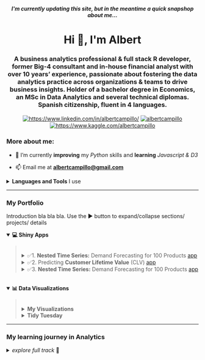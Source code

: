 <h5 align="center"><em>I'm currently updating this site, but in the meantime a quick snapshop about me...</em></h5>

<h1 align="center">Hi 👋, I'm Albert</h1>

<h3 align="center">A business analytics professional & full stack R developer, former Big-4 consultant and in-house financial analyst with over 10 years’ experience, passionate about fostering the data analytics practice across organizations & teams to drive business insights. Holder of a bachelor degree in Economics, an MSc in Data Analytics and several technical diplomas. Spanish citizenship, fluent in 4 languages.</h3>

<p align="center">
<a href="https://www.linkedin.com/in/albertcampillo/" target="blank"><img align="center" src="https://raw.githubusercontent.com/rahuldkjain/github-profile-readme-generator/master/src/images/icons/Social/linked-in-alt.svg" alt="https://www.linkedin.com/in/albertcampillo/" height="25" width="35" /></a>
<a href="https://twitter.com/albertcampillo" target="blank"><img align="center" src="https://raw.githubusercontent.com/rahuldkjain/github-profile-readme-generator/master/src/images/icons/Social/twitter.svg" alt="albertcampillo" height="25" width="35" /></a>
<a href="https://www.kaggle.com/albertcampillo" target="blank"><img align="center" src="https://raw.githubusercontent.com/rahuldkjain/github-profile-readme-generator/master/src/images/icons/Social/kaggle.svg" alt="https://www.kaggle.com/albertcampillo" height="25" width="35" /></a>
</p>

<h3 align="left">More about me:</h3>
      

- 🌱 I’m currently **improving** my *Python* skills and **learning** *Javascript & D3* 

- 📫 Email me at **albertcampillo@gmail.com** 


<details><summary><strong>Languages and Tools</strong> I use</summary>
  <blockquote>
    <br>
    <a href="https://www.rstudio.com/" target="_blank" rel="noreferrer"><img src="https://raw.githubusercontent.com/devicons/devicon/master/icons/rstudio/rstudio-original.svg" alt="rstudio" width="35" height="35"/></a>
    <a href="https://www.shinyapps.io/" target="_blank" rel="noreferrer"><img src="https://github.com/acampi/acampi/blob/main/shiny.png" alt="shiny" width="35" height="35"/></a> 
  <a href="https://h2o.ai/" target="_blank" rel="noreferrer"><img src="https://github.com/acampi/acampi/blob/main/h2o.jpg" alt="h2o" width="35" height="35"/></a>
  <a href="https://www.tidyverse.org/" target="_blank" rel="noreferrer"><img src="https://github.com/acampi/acampi/blob/main/tidyverse.png" alt="tidyverse" width="35" height="35"/></a> 
  <a href="https://www.tidymodels.org/" target="_blank" rel="noreferrer"><img src="https://github.com/acampi/acampi/blob/main/tidymodels.png" alt="tidymodels" width="35" height="35"/></a>
  <a href="https://business-science.github.io/timetk/" target="_blank" rel="noreferrer"><img src="https://github.com/acampi/acampi/blob/main/timetk.png" alt="timetk" width="35" height="35"/></a>
  <a href="https://business-science.github.io/modeltime/" target="_blank" rel="noreferrer"> <img src="https://github.com/acampi/acampi/blob/main/modeltime.png" alt="modeltime" width="35" height="35"/></a>
  <a href="https://www.python.org" target="_blank" rel="noreferrer"><img src="https://raw.githubusercontent.com/devicons/devicon/master/icons/python/python-original.svg" alt="python" width="35" height="35"/></a>
  <br>
  <a href="https://www.w3.org/html/" target="_blank" rel="noreferrer"><img src="https://raw.githubusercontent.com/devicons/devicon/master/icons/html5/html5-original-wordmark.svg" alt="html5" width="35" height="35"/></a>
  <a href="https://www.w3schools.com/css/" target="_blank" rel="noreferrer"><img src="https://raw.githubusercontent.com/devicons/devicon/master/icons/css3/css3-original-wordmark.svg" alt="css3" width="35" height="35"/></a>
  <a href="https://developer.mozilla.org/en-US/docs/Web/JavaScript" target="_blank" rel="noreferrer"><img src="https://raw.githubusercontent.com/devicons/devicon/master/icons/javascript/javascript-original.svg" alt="javascript" width="35" height="35"/></a>
  <br>
  <a href="https://www.docker.com/" target="_blank" rel="noreferrer"><img src="https://raw.githubusercontent.com/devicons/devicon/master/icons/docker/docker-original-wordmark.svg" alt="docker" width="35" height="35"/></a>
  <a href="https://cloud.google.com" target="_blank" rel="noreferrer"><img src="https://www.vectorlogo.zone/logos/google_cloud/google_cloud-icon.svg" alt="gcp" width="35" height="35"/></a> 
  <a href="https://git-scm.com/" target="_blank" rel="noreferrer"><img src="https://www.vectorlogo.zone/logos/git-scm/git-scm-icon.svg" alt="git" width="35" height="35"/></a>  
  <a href="https://www.mongodb.com/" target="_blank" rel="noreferrer"><img src="https://raw.githubusercontent.com/devicons/devicon/master/icons/mongodb/mongodb-original-wordmark.svg" alt="mongodb" width="35" height="35"/></a>
  <a href="https://www.mysql.com/" target="_blank" rel="noreferrer"><img src="https://raw.githubusercontent.com/devicons/devicon/master/icons/mysql/mysql-original-wordmark.svg" alt="mysql" width="35" height="35"/></a>  
  <a href="https://www.postgresql.org" target="_blank" rel="noreferrer"><img src="https://raw.githubusercontent.com/devicons/devicon/master/icons/postgresql/postgresql-original-wordmark.svg" alt="postgresql" width="35" height="35"/></a>  
  <a href="https://reactjs.org/" target="_blank" rel="noreferrer"><img src="https://raw.githubusercontent.com/devicons/devicon/master/icons/react/react-original-wordmark.svg" alt="react" width="35" height="35"/></a>
  <a href="https://www.photoshop.com/en" target="_blank" rel="noreferrer"><img src="https://raw.githubusercontent.com/devicons/devicon/master/icons/photoshop/photoshop-line.svg" alt="photoshop" width="35" height="35"/></a>
  <br>
  </blockquote>
</details>

<hr>

<h3 align="left">My Portfolio</h3>

Introduction bla bla bla. Use the ▶️ button to expand/collapse sections/ projects/ details

<details open><summary><strong> 💻 Shiny Apps </strong></summary>
  <blockquote>
  <br>
  
  <!-- Project 1 -->
  <details><summary>✅1. <strong>Nested Time Series:</strong> Demand Forecasting for 100 Products <a href="https://campillo.shinyapps.io/customer_lifetime_value_app/">app</a></summary>
    <blockquote>
      <p>CLV (the profit from estimated by the future relationship with a customer) 😊</p>
      <ul>
        <li><strong>Business Problem: Which customers should a company focus on?</strong> To answer this, I seek to understand which customers:</li>
        <ul>
          <li><em>Have the highest spend probability in the next 90 days?</em></li>
          <li><em>Have recently purchased but are unlikely to buy again?</em></li>
          <li><em>Have recently purchased but are unlikely to buy again?</em></li>
        </ul>
        <br>
        <li><strong>Rationale:</strong> Determine the CLV of each customer to address the prioritization problem (which customers to focus on). My CLV definition is based on a 2-side approach, which answer the following:</li>
        <ol>
          <li>How much will a customer spend in the next N-days? <em>Regression Problem</em></li>
          <li>What is the probability that a customer will make another purchase in the next N-days?  <light><em>Classification problem</em></light></li>
        </ol>
        <br>
        <li><strong>Final Result:</strong></li>
        <img src="https://github.com/acampi/acampi/blob/main/CLV.png" alt="shiny"/>
        <br>
        <li><strong>Methodology:</strong></li>
          <details open><summary> see in-depth procedure </summary>
          <blockquote>
          <img src="https://github.com/acampi/readmepage/blob/main/img/lab_clv_img1.png" alt="methodology"/>
          bla bla bla
          <ul>
            <li><strong>1. Cohort Definition</strong> <em> (cohort: first time purchasers within 90-days time window)</em></li>
              <ul>
                <li>Find min date for each customer</li>
                <li>Check span of dates across dataset <em>(i.e. Jan’97 - Jun’98)</em></li>
                <li>Select 90-days range <em>(ie. Jan’97 - Mar’97)</em></li>
                <li>Select all customer ids with first purchase within the date range</li>
                <li>Subset dataset showcasing transactions for those customers only</li>
              </ul>
            <br>
            <li><strong>2. Data Preprocessing for ML</strong></li>
            <br>
            <li><strong>3. RFM Feature Engineering</strong></li>
            <img src="https://github.com/acampi/readmepage/blob/main/img/lab_clv_img3.png" alt="methodology"/>
            <br>
            <li><strong>4. ML Model definition</strong></li>
          </ul>
          </blockquote>
          </detail>
        <br>
        <br>
      <li><strong>Final Result</strong></li>
      </ul>
    </blockquote>
  </details>

  
  <!-- Project 2-->
  <details><summary>✅2. Predicting <strong>Customer Lifetime Value</strong> (CLV) <a href="https://campillo.shinyapps.io/customer_lifetime_value_app/">app</a></summary>
    <blockquote>
      <p>A company called CDNow is interested to determine the <strong>Customer Lifetime Value (CLV)</strong> of their customer base. The CLV is the estimated profit from the future relationship with a given customer. To do so, I use the company's sales records, a transactional database of 65k sales from 23k customers during the period Jan'97 to Jun'98 (18 months)</p>
      <ul>
        <li><strong>Business Problem: Which customers should a company focus on?</strong> Focus on those with the <em>greatest future spend</em> and <em>highest probability</em> of future spend. Once the prioritization problem is addressed, CDNow will be able to make informed decisions on questions such as:</li>
        <ul>
          <li><em>Which customers have the highest spend probability in the next N-days?</em></li>
          <li><em>Which customers recently purchased but are unlikely to buy again?</em></li>
          <li><em>Which customers were predicted to purchase but didn't (missed opportunities)</em></li>
        </ul>
        <br>
        <li><strong>Rationale:</strong> Define the CLV for each customer. 
        Assumptions:
        <ul>
          <li>Litefime Value will be determined within the next 90 days time horizon </li>
          <li>CLV based on a 2-side approach and will use 2 machine learning models:</li>
          <ol>
            <li>How much will a customer spend in the next 90 days? <em>Regression Model</em></li>
            <li>What is the probability that a customer will make another purchase in the next 90-days?  <light><em>Classification Model</em></light></li>
          </ol>
        </ul>
        <br>
        <li><strong>Final Result:</strong></li>
        <img src="https://github.com/acampi/acampi/blob/main/CLV.png" alt="shiny"/>
        <br>
        <br>
        <li><strong>Methodology:</strong></li>
          <details open><summary> see in-depth procedure </summary>
          <blockquote>
          <img src="https://github.com/acampi/readmepage/blob/main/img/lab_clv_img1.png" alt="methodology"/>
          bla bla bla
          <ul>
            <li><strong>1. Cohort Definition</strong> <em> (my cohort: first time purchasers within 90-days time window)</em></li>
              <ul>
                <li>Find min date for each customer</li>
                <li>Check span of dates across dataset <em>(i.e. Jan’97 - Jun’98)</em> and select customers within the first 90 days range <em>(ie. Jan’97 - Mar’97)</em> </li>
                <li>Subset dataset showcasing transactions for those customers only</li>
                <br>
                <img src="https://github.com/acampi/readmepage/blob/main/img/lab_clv_img2.png">
              </ul>
            <br>
            <li><strong>2. Data Preprocessing for ML</strong></li>
            <ul>
              <li><strong>Random customer splitting:</strong> subset the full database into</li>
              <ul>
                <li><strong>Split 1</strong> (<em> for model training</em>): 80% of customers' transactions (train)</li>
                <li><strong>Split 2</strong> (<em>for model accuracy</em>): remaining 20% of customers' transactions (test)</li>
              </ul>
              <li><strong>Time splitting</strong>: For both Split 1 & Split 2, break down the dataset into 2 time sets</li>
              <ul>
                <li><strong>Train Set</strong> = Full Set - 90 days </li>
                <li><strong>Test Set</strong> = Last 90 days </li>
              </ul>
            </ul>
            <br>
            <li><strong>3. Feature Engineering</strong></li>
            Define the target variables and the predictors to use in the ML models 
            <ul>
              <li><strong>Target variables</strong>:</li>
              <ul>
                <li><strong>spend_90_total</strong>: total amount spend in the next 90 days</li>
                <li><strong>spend_90_prob</strong>: probability of spend in the next 90 days</li>
              </ul>
              <br>
              <li><strong>Predictors</strong>(RFM Features):</li>
              <ul>
                <li><strong>Recency:</strong> how many days since the last purchase</li>
                <li><strong>Frequency:</strong> number of purchases a customer has done during the train period</li>
                <li><strong>Monetary:</strong> total purchase value of a given customer during train period</li>
                <li><strong>Monetary mean:</strong> mean purchase value of a given customer among all purchases during train period</li>
              </ul>
            </ul>
            <img src="https://github.com/acampi/readmepage/blob/main/img/lab_clv_img3.png" alt="methodology"/>
            <br>
            <li><strong>4. ML Model Phase </strong>: </li>
            I preliminarly define the target variable and set of predictors upon which each ML model will be fit into the train set. The 2 models used are:  
            <ul>
              <li><strong>Regression model</strong>: predict amount spent of a given customer in the next 90 days. I use XGBoost algorithm for regression and model performance is measured through <strong>RSME</strong></li>
              <li><strong>Classification model</strong>: predict the probability of a given customer purchasing in the next 90 days. I also use XGBoost for classification and model performance is measured through <strong>logloss</strong></li>
            <ul>
          </ul>
          </blockquote>
          </detail>
        <br>
        <br>
      <li><strong>Final Result</strong></li>
      </ul>
    </blockquote>
  </details>
  
    
  <!-- Project 3 -->
  <details><summary>✅3. <strong>Nested Time Series:</strong> Demand Forecasting for 100 Products <a href="https://campillo.shinyapps.io/customer_lifetime_value_app/">app</a></summary>
    <blockquote>
      <p>CLV (the profit from estimated by the future relationship with a customer) 😊</p>
      <ul>
        <li><strong>Business Problem: Which customers should a company focus on?</strong> To answer this, I seek to understand which customers:</li>
        <ul>
          <li><em>Have the highest spend probability in the next 90 days?</em></li>
          <li><em>Have recently purchased but are unlikely to buy again?</em></li>
          <li><em>Have recently purchased but are unlikely to buy again?</em></li>
        </ul>
        <br>
        <li><strong>Rationale:</strong> Determine the CLV of each customer to address the prioritization problem (which customers to focus on). My CLV definition is based on a 2-side approach, which answer the following:</li>
        <ol>
          <li>How much will a customer spend in the next N-days? <em>Regression Problem</em></li>
          <li>What is the probability that a customer will make another purchase in the next N-days?  <light><em>Classification problem</em></light></li>
        </ol>
        <br>
        <li><strong>Final Result:</strong></li>
        <img src="https://github.com/acampi/acampi/blob/main/CLV.png" alt="shiny"/>
        <br>
        <li><strong>Methodology:</strong></li>
          <details open><summary> see in-depth procedure </summary>
          <blockquote>
          <img src="https://github.com/acampi/readmepage/blob/main/img/lab_clv_img1.png" alt="methodology"/>
          bla bla bla
          <ul>
            <li><strong>1. Cohort Definition</strong> <em> (cohort: first time purchasers within 90-days time window)</em></li>
              <ul>
                <li>Find min date for each customer</li>
                <li>Check span of dates across dataset <em>(i.e. Jan’97 - Jun’98)</em></li>
                <li>Select 90-days range <em>(ie. Jan’97 - Mar’97)</em></li>
                <li>Select all customer ids with first purchase within the date range</li>
                <li>Subset dataset showcasing transactions for those customers only</li>
              </ul>
            <br>
            <li><strong>2. Data Preprocessing for ML</strong></li>
            <br>
            <li><strong>3. RFM Feature Engineering</strong></li>
            <img src="https://github.com/acampi/readmepage/blob/main/img/lab_clv_img3.png" alt="methodology"/>
            <br>
            <li><strong>4. ML Model definition</strong></li>
          </ul>
          </blockquote>
          </detail>
        <br>
        <br>
      <li><strong>Final Result</strong></li>
      </ul>
    </blockquote>
  </details>
    
    
  </blockquote>
</details>



<br>
<details open><summary><strong> 📊 Data Visualizations </strong></summary>
<blockquote>
   <br>
   <details><summary><strong> My Visualizations </strong></summary>
      <blockquote>
        A collection of data visualizations that I created from public data sources. 
        <a href="https://github.com/acampi/DataVisualizations">Go to repository</a>
      </blockquote>
   </details>
   <details><summary><strong> Tidy Tuesday </strong></summary>
      <blockquote>
            My contributions to #TidyTuesday challenge, a weekly social data project by Thomas Mock and R4DS Online Learning Community that focuses on data wrangling and visualisation. <a href="https://github.com/acampi/Tidytuesday">Go to repository</a>
      </blockquote>
   </details>
  </blockquote>
</details>


<hr>



<h3 align="left">My learning journey in Analytics</h3>

<details><summary><em> explore full track</em> 👀</summary><blockquote>
<a href="https://www.rstudio.com/" target="_blank" rel="noreferrer"> <img src="https://github.com/acampi/acampi/blob/main/learning_path.png" alt="rstudio"/> </a>

<details><summary> 1. The <strong>Master of Science in Business Analytics</u></strong> program:</summary><blockquote>
  <p> ⚠️Section under construction⚠️</p> 
<p> In the meantime, you can find more about <strong>NYU MSBA program</strong><a href="https://www.stern.nyu.edu/programs-admissions/ms-business-analytics/academics"> here </a></p>
  </blockquote></details>
  
<details><summary> 2.The <strong>Full Stack Web Development</u></strong> bootcamp:</summary><blockquote>
  <p> ⚠️Section under construction⚠️ </p>
  <p> In the meantime, you can find more about <strong>Le Wagon program</strong><a href="https://www.lewagon.com/web-development-course/full-time"> here </a></p>
  </blockquote></details>

<details open><summary> 3. The <strong><u>Full Stack R Developer</u></strong> 5 course-track:</summary><blockquote>
<p><a href="https://www.business-science.io/">Business Science University</a> is an online learning platform created by Matt Dancho with a state-of-the-art, hands-on and practical business oriented methodology to learn R & Python. </p>
  <p>The <strong> Full Stack R Developer</strong> track is a 6-month course to become a full stack R developer, capable of <strong>deploying machine learning solutions in high-performing, scalable web apps in the cloud.</strong></p>
  <a href="https://www.rstudio.com/" target="_blank" rel="noreferrer"> <img src="https://github.com/acampi/acampi/blob/main/course_track.png" alt="rstudio"/> </a>
  <p>An indepth syllabus of the entire track can be checked as follows:</p>
  
<!-- Course 1-->
<details><summary> ✅ <strong>1. Business Analysis with R </strong>📊</summary><blockquote>
  <p> Foundational data science & manipulation course using R & tidyverse, covering: </p>
  <ul>
    <li><strong>Data Import</strong>: readr & odbc</li>
    <li><strong>Data Cleaning</strong> & <strong>Wrangling</strong>: dplyr & tidyr</li>
    <li><strong>Time Series</strong>, <strong>Text</strong>, & <strong>Categorical Data</strong>: lubridate, stringr, & forcats</li>
    <li><strong>Visualization</strong>: ggplot2</li>
    <li><strong>Functional programming</strong> & <strong>Iteration</strong>: purrr</li>
    <li><strong>Modeling</strong> & <strong>Machine Learning</strong>: parnsip (xgboost, glmnet, kernlab, broom, & more)</li>
    <li><strong>Business Reporting</strong>: communicate results with rmarkdown</li>
  </ul>
  <a href="" target="_blank" rel="noreferrer"> <img src="https://github.com/acampi/acampi/blob/main/certif_ds4b_101R.png" alt="ds4b_101R" width="400" height="300"/></a>
</blockquote></details>

<!-- Course 2-->
<details><summary> ✅ <strong>2. Data Science for Business with R</strong> 🤖🔮</summary><blockquote>
<br>
  <p>Practical data science course encompassing the use of <a href="https://h2o.ai/">H2O AutoML</a> open-source machine learning framework to solve business problems.</p>
  <ul>
    <li>Business problem <strong>foundations</strong>, introduction to the <strong>Business Problem Framework</strong></li>
    <li><strong>Business Understanding</strong>: Using dplyr & ggplot2 to size the business problem tidy eval to build custom functions that fit within the tidyverse</li>
    <li><strong>Data Understanding</strong>: Use skimr and GGally packages to efficiently visualize key relationships</li>
    <li><strong>Data Preparation</strong>: Use recipes to prepare data in both human and machine readable formats | perform preliminary correlation analysis</li>
    <li><strong>H2O AutoML Modeling</strong> & <strong>Performance</strong>: Use Automated Machine Learning (AutoML) to produce 30+ models | analyze performance using ROC, Precision/Recall, Gain & Lift plots</li>
    <li>Explaining <strong>Black-Box Modela</strong>: Use LIME to explain which features are driving the complex deep learning & stacked ensemble models</li>
    <li><strong>Expected Value</strong>, <strong>Threshold Optimization</strong>, & <strong>Sensitivity Analysis</strong>: Link the model to financial performance through the Expected Value framework</li>
    <li><strong>Recommendation Algorithm Development</strong>: Use a 3-step process to develop a recommendation algorithm capable of assisting managers in retaining employees</li>
  </ul>
  <a href="" target="_blank" rel="noreferrer"> <img src="https://github.com/acampi/acampi/blob/main/certif_ds4b_201R.png " alt="ds4b_201R" width="400" height="300"/></a>
</blockquote></details>

<!-- Course 3-->
<details><summary> ⚙️ <strong>3. High Performance Time Series Forecasting</strong> 🕓📈📉 </summary><blockquote>
<br>
<p>Apply the latest forecasting techniques to real business problems by learning from the strategies 
  that won 4 key time-series Kaggle competitions</p>
<ul>
  <li>Improve <strong>demand forecasting</strong></li>
  <li><strong>Advanced forecasting</strong> algorithms & <strong>feature engineering</strong></li>
  <li><strong>Time Series preparation</strong> `time_tk`: time series data wrangling, transformations & visualization</li>
  <li>Machine learning `modeltime`: <strong>time series modeling</strong>, <strong>experimentation</strong> & <strong>model comparison</strong></li>
  <li><strong>Deep Learning</strong> with `gluon`</li>
</ul> 
</blockquote></details>

<!-- Course 4-->
<details><summary> ✅ <strong>4. Shiny Web Applications</strong> 🔧⚙️</summary><blockquote>
<br>
  <p>Deployment of data solutions into web applications using the Shiny & Flexdashboard frameworks</p>
  <ul>
    <li><strong>Shiny</strong>: A web application framework with UI components that are reactive to user input.</li>
    <li><strong>Flexdashboard</strong>: A dashboarding framework that is built on top of RMarkdown.</li>
    <li><strong>Machine learning models</strong> used to predict product prices: parsnip and XGBoost</li>
  </ul>
  <a href="" target="_blank" rel="noreferrer"> <img src="https://github.com/acampi/acampi/blob/main/certif_ds4b_102R.png" alt="ds4b_102R" width="400" height="300"/></a>
</blockquote></details>

<!-- Course 5-->
<details><summary> ⚙️ <strong>5. Advanced Shiny Apps with AWS</strong> 🛠️☁️ </summary><blockquote>
<br>
  <p>Build & deploy <strong>complex production-ready apps in the cloud</strong> using R, Shiny & AWS</p>
  <ul>
    <li>Frontend: Shiny integration into <strong>Bootstrap system</strong> & <strong>Shiny Javascript</strong></li>
    <li><strong>Backend development</strong>: authentication, user management for customized & secure UI. Store user work and connect the app to a NoSQL cloud database</li>
    <li><strong>Product deployment</strong> with <strong>AWS</strong> & MongoDB</li>
  </ul>
</blockquote></details>

</blockquote></details>

</blockquote></details>
